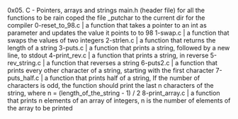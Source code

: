 0x05. C - Pointers, arrays and strings
main.h (header file) for all the functions to be rain
coped the file _putchar to the current dir for the compiler
0-reset_to_98.c | a function that takes a pointer to an int as parameter and updates the value it points to to 98
1-swap.c | a function that swaps the values of two integers
2-strlen.c | a function that returns the length of a string
3-puts.c | a function that prints a string, followed by a new line, to stdout
4-print_rev.c | a function that prints a string, in reverse
5-rev_string.c | a function that reverses a string
6-puts2.c | a function that prints every other character of a string, starting with the first character
7-puts_half.c | a function that prints half of a string, If the number of characters is odd, the function should print the last n characters of the string, where n = (length_of_the_string - 1) / 2
8-print_array.c | a function that prints n elements of an array of integers, n is the number of elements of the array to be printed
